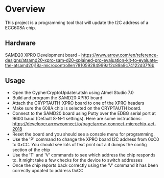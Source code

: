 # Overview #

This project is a programming tool that will update the I2C address of a ECC608A chip.

## Hardware ##

SAMD20 XPRO Development board - https://www.arrow.com/en/reference-designs/atsamd20-xpro-sam-d20-xplained-pro-evaluation-kit-to-evaluate-the-atsamd20j18a-microcontroller/781059284999af2c89a9c74122d37f6b

## Usage ##

* Open the CypherCryptoUpdater.atsln using Atmel Studio 7.0
* Build and program the SAMD20 XPRO board
* Attach the CRYPTAUTH-XPRO board to one of the XPRO headers
* Make sure the 608A chip is selected on the CRYPTAUTH board.
* Connect to the SAMD20 board using Putty over the EDBG serial port at 9600 baud (Default 8-N-1 settings). Here are some instructions: https://developer.arrowconnect.io/page/arrow-connect-microchip-act-2018
* Reset the board and you should see a console menu for programming.
* Use the 'P' command to change the XPRO board I2C address from 0xC0 to 0xCC.  You should see lots of text print out a it dumps the config section of the chip 
* Use the 'T' and 'V' commands to see which address the chip responds to.  It might take a few checks for the device to switch addresses
* Once the chip reports back correctly using the 'V' command it has been correctly updated to address 0xCC

 
